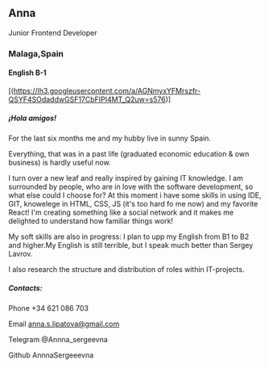 ## Anna

Junior Frontend Developer

### Malaga,Spain

#### English B-1

[(https://lh3.googleusercontent.com/a/AGNmyxYFMrszfr-QSYF4SOdaddwGSF17CbFIPI4MT_Q2uw=s576)]


##### ¡Hola amigos!

For the last six months me and my hubby live in sunny Spain.

Everything, that was in a past life (graduated economic education & own business) is hardly useful now. 

I turn over a new leaf and really inspired by gaining IT knowledge.
I am surrounded by people, who are in love with the software development, so what else could I choose for?
At this moment i have some  skills in using IDE, GIT, knowelege in HTML, CSS,  JS (it's too hard fo me now) and my favorite React!
I'm creating something like a social network 
and it makes me delighted to understand how familiar things work!

My soft skills are also in progress: I plan to upp my English from B1 to B2 and higher.My English is still terrible, but I speak much better than Sergey Lavrov.

I also research the structure and distribution of roles within IT-projects.

##### Contacts:
Phone +34 621 086 703

Email anna.s.lipatova@gmail.com

Telegram @Annna_sergeevna

Github AnnnaSergeeevna